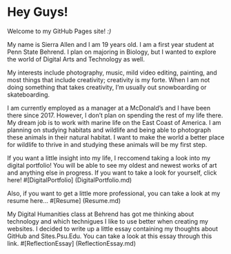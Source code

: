 # **Hey Guys!**

Welcome to my GitHub Pages site! *:)*

My name is Sierra Allen and I am 19 years old. I am a first year student at Penn State Behrend. I plan on majoring in Biology, but I wanted to explore the world of Digital Arts and Technology as well.

My interests include photography, music, mild video editing, painting, and most things that include creativity; creativity is my forte. When I am not doing something that takes creativity, I’m usually out snowboarding or skateboarding.

I am currently employed as a manager at a McDonald’s and I have been there since 2017. However, I don’t plan on spending the rest of my life there. My dream job is to work with marine life on the East Coast of America. I am planning on studying habitats and wildlife and being able to photograph these animals in their natural habitat. I want to make the world a better place for wildlife to thrive in and studying these animals will be my first step.

If you want a little insight into my life, I reccomend taking a look into my digital portfolio! You will be able to see my oldest and newest works of art and anything else in progress. If you want to take a look for yourself, click here! #[DigitalPortfolio] (DigitalPortfolio.md)

Also, if you want to get a little more professional, you can take a look at my resume here... #[Resume] (Resume.md)

My Digital Humanities class at Behrend has got me thinking about technology and which technigues I like to use better when creating my websites. I decided to write up a little essay containing my thoughts about GitHub and Sites.Psu.Edu. You can take a look at this essay through this link. #[ReflectionEssay] (ReflectionEssay.md)
